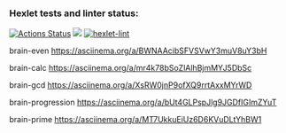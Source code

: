 ### Hexlet tests and linter status:
[![Actions Status](https://github.com/Alexion24/python-project-lvl1/workflows/hexlet-check/badge.svg)](https://github.com/Alexion24/python-project-lvl1/actions)
<a href="https://codeclimate.com/github/codeclimate/codeclimate/maintainability"><img src="https://api.codeclimate.com/v1/badges/a99a88d28ad37a79dbf6/maintainability" /></a>
[![hexlet-lint](https://github.com/Alexion24/python-project-lvl1/actions/workflows/lint.yml/badge.svg)](https://github.com/Alexion24/python-project-lvl1/actions/workflows/lint.yml)

brain-even https://asciinema.org/a/BWNAAcibSFVSVwY3muV8uY3bH

brain-calc https://asciinema.org/a/mr4k78bSoZlAlhBjmMYJ5DbSc

brain-gcd https://asciinema.org/a/XsRW0jnP9ofXQ9rrtAxxMYrWD

brain-progression https://asciinema.org/a/bUt4GLPspJlg9JGDfIGImZYuT

brain-prime https://asciinema.org/a/MT7UkkuEiUz6D6KVuDLtYhBW1
